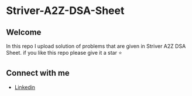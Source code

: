 # Striver-A2Z-DSA-Sheet

## Welcome
In this repo I upload solution of problems that are given in Striver A2Z DSA Sheet.
if you like this repo please give it a star ⭐

## Connect with me

* [Linkedin](https://www.linkedin.com/in/shouvik-mistry-75b437254/)



